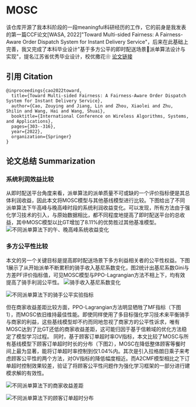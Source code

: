 # MOSC
该仓库开源了我本科阶段的一段meaningful科研经历的工作，它的前身是我发表的第一篇CCF论文[WASA, 2022]"Toward Multi-sided Fairness: A Fairness-Aware Order Dispatch System for Instant Delivery Service"，后来在此基础上完善，我又完成了本科毕业设计"基于多方公平的即时配送场景派单算法设计与实现"，提名江苏省优秀毕业设计，校优撒花❀
[论文链接](https://link.springer.com/chapter/10.1007/978-3-031-19214-2_25)

## 引用 Citation
```
@inproceedings{cao2022toward,
  title={Toward Multi-sided Fairness: A Fairness-Aware Order Dispatch System for Instant Delivery Service},
  author={Cao, Zouying and Jiang, Lin and Zhou, Xiaolei and Zhu, Shilin and Wang, Hai and Wang, Shuai},
  booktitle={International Conference on Wireless Algorithms, Systems, and Applications},
  pages={303--316},
  year={2022},
  organization={Springer}
}
```

## 论文总结 Summarization
### 系统利润效益比较
从即时配送平台角度来看，派单算法的派单质量不可或缺的一个评价指标便是其总体利润收益，因此本文将MOSC模型与其他基线模型进行比较。下图给出了不同派单算法下午高峰与晚高峰时段的系统利润收益变化。可以发现，所有方法由于强化学习技术的引入，与原始数据相比，都不同程度地提高了即时配送平台的总收益，其中MOSC模型以比GT增加了8.11%的优势胜过其他基准模型。
![不同派单算法下的午、晚高峰系统收益变化](https://github.com/user-attachments/assets/d104ddfb-d3ea-4de1-bcc1-a935c73f0d49)

### 多方公平性比较
本文的另一个关键目标是提高即时配送场景下多方利益相关者的公平性权益。下图1展示了从开始派单不断累积的骑手收入基尼系数变化，图2统计出基尼系数Gini与方差PF评价指标值，可见MOSC模型与PPO-Lagrangian方法不相上下，均有效提高了骑手利润公平性。
![骑手收入基尼系数变化](https://github.com/user-attachments/assets/5550201d-ac87-44a6-9c31-3381e7f9d543)

![不同派单算法下的骑手公平实验指标](https://github.com/user-attachments/assets/5f1de005-5c19-4820-9f53-11bd2723cca2)

但在商家收益差距比较方面，PPO-Lagrangian方法明显牺牲了MF指标（下图1），而MOSC依旧维持最佳性能。即使同样使用了多目标强化学习技术来平衡骑手与商家的利益，这些基线模型却不约而同地忽视了商家方的公平性诉求，唯有MOSC达到了比GT还低的商家收益差距，这可能归因于基于信赖域的优化方法稳定了模型学习过程。
同时，基于顾客订单超时率OV指标，本文比较了MOSC与所有基线模型下顾客订单超时时长的分布（下图2），MOSC在降低整体顾客等餐时间上最为显著，能将订单超时率控制到仅1.04%内。其次是引入拉格朗日乘子来考虑顾客公平性的两个方法，对OV指标的降低幅度相近。而A2CMF模型相比之下订单超时控制效果较差，验证了将顾客公平性问题作为强化学习框架的一部分进行建模求解的有效性。
 
 ![不同派单算法下的商家收益差距](https://github.com/user-attachments/assets/4baa2831-106b-4167-8d32-b233a9446c68)

![不同派单算法下的顾客订单超时分布](https://github.com/user-attachments/assets/fc0dfb78-7fd2-44f2-a5c2-9aa06852aef6)



